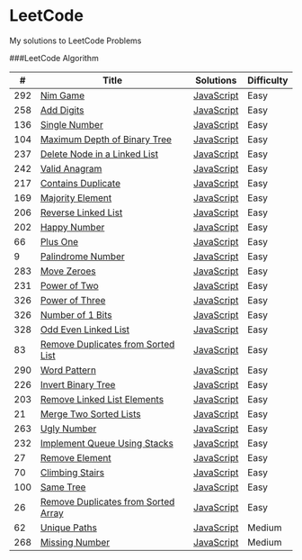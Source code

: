 LeetCode
========

My solutions to LeetCode Problems

###LeetCode Algorithm

| # | Title | Solutions | Difficulty |
|---| ----- | --------- | ---------- |
|292|[Nim Game](https://leetcode.com/problems/nim-game/)  | [JavaScript](./Algorithms/NimGame.js) |Easy|
|258|[Add Digits](https://leetcode.com/problems/add-digits/)  | [JavaScript](./Algorithms/AddDigits.js) |Easy|
|136|[Single Number](https://leetcode.com/problems/single-number/)  | [JavaScript](./Algorithms/SingleNumber.js) |Easy|
|104|[Maximum Depth of Binary Tree](https://leetcode.com/problems/maximum-depth-of-binary-tree/)  | [JavaScript](./Algorithms/MaxDepthOfBinaryTree.js) |Easy|
|237|[Delete Node in a Linked List](https://leetcode.com/problems/delete-node-in-a-linked-list/)  | [JavaScript](./Algorithms/DeleteNodeInALinkedList.js) |Easy|
|242|[Valid Anagram](https://leetcode.com/problems/valid-anagram/)  | [JavaScript](./Algorithms/ValidAnagram.js) |Easy|
|217|[Contains Duplicate](https://leetcode.com/problems/contains-duplicate/)  | [JavaScript](./Algorithms/ContainsDuplicate.js) |Easy|
|169|[Majority Element](https://leetcode.com/problems/majority-element/)  | [JavaScript](./Algorithms/MajorityElement.js) |Easy|
|206|[Reverse Linked List](https://leetcode.com/problems/reverse-linked-list/)  | [JavaScript](./Algorithms/ReverseLinkedList.js) |Easy|
|202|[Happy Number](https://leetcode.com/problems/happy-number/)  | [JavaScript](./Algorithms/HappyNumber.js) |Easy|
|66|[Plus One](https://leetcode.com/problems/plus-one/)  | [JavaScript](./Algorithms/PlusOne.js) |Easy|
|9|[Palindrome Number](https://leetcode.com/problems/palindrome-number/)  | [JavaScript](./Algorithms/PalindromeNumber.js) |Easy|
|283|[Move Zeroes](https://leetcode.com/problems/move-zeroes/)  | [JavaScript](./Algorithms/MoveZeroes.js) |Easy|
|231|[Power of Two](https://leetcode.com/problems/power-of-two/)  | [JavaScript](./Algorithms/PowerOfTwo.js) |Easy|
|326|[Power of Three](https://leetcode.com/problems/power-of-three/)  | [JavaScript](./Algorithms/PowerOfThree.js) |Easy|
|326|[Number of 1 Bits](https://leetcode.com/problems/number-of-1-bits/)  | [JavaScript](./Algorithms/NumberOf1Bits.js) |Easy|
|328|[Odd Even Linked List](https://leetcode.com/problems/odd-even-linked-list/)  | [JavaScript](./Algorithms/OddEvenLinkedList.js) |Easy|
|83|[Remove Duplicates from Sorted List](https://leetcode.com/problems/remove-duplicates-from-sorted-list/)  | [JavaScript](./Algorithms/RemoveDuplicatesFromSortedList.js) |Easy|
|290|[Word Pattern](https://leetcode.com/problems/word-pattern/)  | [JavaScript](./Algorithms/WordPattern.js) |Easy|
|226|[Invert Binary Tree](https://leetcode.com/problems/invert-binary-tree/)  | [JavaScript](./Algorithms/InvertBinaryTree.js) |Easy|
|203|[Remove Linked List Elements](https://leetcode.com/problems/remove-linked-list-elements/)  | [JavaScript](./Algorithms/RemoveLinkedListElements.js) |Easy|
|21|[Merge Two Sorted Lists](https://leetcode.com/problems/merge-two-sorted-lists/)  | [JavaScript](./Algorithms/MergeTwoSortedLists.js) |Easy|
|263|[Ugly Number](https://leetcode.com/problems/ugly-number/)  | [JavaScript](./Algorithms/UglyNumber.js) |Easy|
|232|[Implement Queue Using Stacks](https://leetcode.com/problems/implement-queue-using-stacks/)  | [JavaScript](./Algorithms/ImplementQueueUsingStacks.js) |Easy|
|27|[Remove Element](https://leetcode.com/problems/remove-element/)  | [JavaScript](./Algorithms/RemoveElement.js) |Easy|
|70|[Climbing Stairs](https://leetcode.com/problems/climbing-stairs/)  | [JavaScript](./Algorithms/ClimbingStairs.js) |Easy|
|100|[Same Tree](https://leetcode.com/problems/same-tree/)  | [JavaScript](./Algorithms/SameTree.js) |Easy|
|26|[Remove Duplicates from Sorted Array](https://leetcode.com/problems/remove-duplicates-from-sorted-array/)  | [JavaScript](./Algorithms/RemoveDuplicatesFromSortedArray.js) |Easy|
|62|[Unique Paths](https://leetcode.com/problems/unique-paths/)  | [JavaScript](./Algorithms/UniquePaths.js) |Medium|
|268|[Missing Number](https://leetcode.com/problems/missing-number/)  | [JavaScript](./Algorithms/MissingNumber.js) |Medium|

